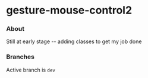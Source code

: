 # gesture-mouse-control2

### About
Still at early stage -- adding classes to get my job done

### Branches
Active branch is `dev`
